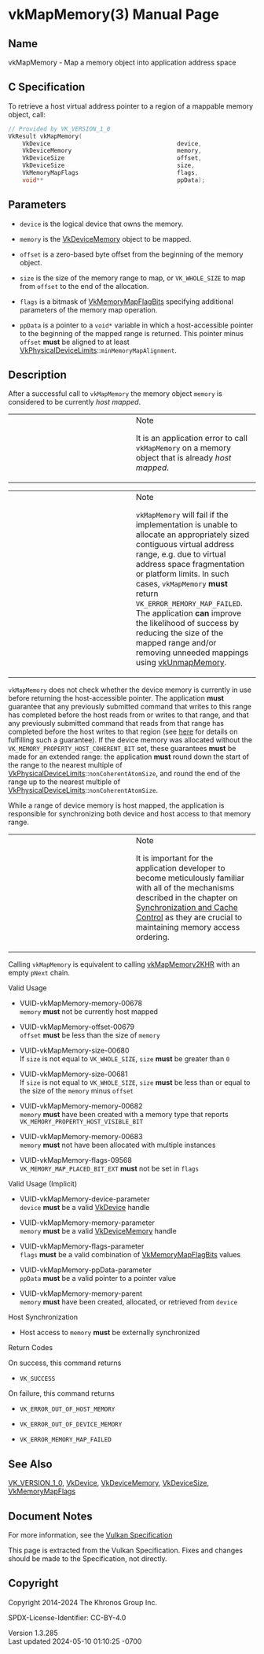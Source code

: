 # vkMapMemory(3) Manual Page

## Name

vkMapMemory - Map a memory object into application address space



## <a href="#_c_specification" class="anchor"></a>C Specification

To retrieve a host virtual address pointer to a region of a mappable
memory object, call:

``` c
// Provided by VK_VERSION_1_0
VkResult vkMapMemory(
    VkDevice                                    device,
    VkDeviceMemory                              memory,
    VkDeviceSize                                offset,
    VkDeviceSize                                size,
    VkMemoryMapFlags                            flags,
    void**                                      ppData);
```

## <a href="#_parameters" class="anchor"></a>Parameters

- `device` is the logical device that owns the memory.

- `memory` is the [VkDeviceMemory](https://registry.khronos.org/vulkan/specs/1.3-extensions/man/html/VkDeviceMemory.html) object to be
  mapped.

- `offset` is a zero-based byte offset from the beginning of the memory
  object.

- `size` is the size of the memory range to map, or `VK_WHOLE_SIZE` to
  map from `offset` to the end of the allocation.

- `flags` is a bitmask of
  [VkMemoryMapFlagBits](https://registry.khronos.org/vulkan/specs/1.3-extensions/man/html/VkMemoryMapFlagBits.html) specifying additional
  parameters of the memory map operation.

- `ppData` is a pointer to a `void*` variable in which a host-accessible
  pointer to the beginning of the mapped range is returned. This pointer
  minus `offset` **must** be aligned to at least
  [VkPhysicalDeviceLimits](https://registry.khronos.org/vulkan/specs/1.3-extensions/man/html/VkPhysicalDeviceLimits.html)::`minMemoryMapAlignment`.

## <a href="#_description" class="anchor"></a>Description

After a successful call to `vkMapMemory` the memory object `memory` is
considered to be currently *host mapped*.

<table>
<colgroup>
<col style="width: 50%" />
<col style="width: 50%" />
</colgroup>
<tbody>
<tr class="odd">
<td class="icon"><em></em></td>
<td class="content">Note
<p>It is an application error to call <code>vkMapMemory</code> on a
memory object that is already <em>host mapped</em>.</p></td>
</tr>
</tbody>
</table>

<table>
<colgroup>
<col style="width: 50%" />
<col style="width: 50%" />
</colgroup>
<tbody>
<tr class="odd">
<td class="icon"><em></em></td>
<td class="content">Note
<p><code>vkMapMemory</code> will fail if the implementation is unable to
allocate an appropriately sized contiguous virtual address range, e.g.
due to virtual address space fragmentation or platform limits. In such
cases, <code>vkMapMemory</code> <strong>must</strong> return
<code>VK_ERROR_MEMORY_MAP_FAILED</code>. The application
<strong>can</strong> improve the likelihood of success by reducing the
size of the mapped range and/or removing unneeded mappings using <a
href="vkUnmapMemory.html">vkUnmapMemory</a>.</p></td>
</tr>
</tbody>
</table>

`vkMapMemory` does not check whether the device memory is currently in
use before returning the host-accessible pointer. The application
**must** guarantee that any previously submitted command that writes to
this range has completed before the host reads from or writes to that
range, and that any previously submitted command that reads from that
range has completed before the host writes to that region (see <a
href="https://registry.khronos.org/vulkan/specs/1.3-extensions/html/vkspec.html#synchronization-submission-host-writes"
target="_blank" rel="noopener">here</a> for details on fulfilling such a
guarantee). If the device memory was allocated without the
`VK_MEMORY_PROPERTY_HOST_COHERENT_BIT` set, these guarantees **must** be
made for an extended range: the application **must** round down the
start of the range to the nearest multiple of
[VkPhysicalDeviceLimits](https://registry.khronos.org/vulkan/specs/1.3-extensions/man/html/VkPhysicalDeviceLimits.html)::`nonCoherentAtomSize`,
and round the end of the range up to the nearest multiple of
[VkPhysicalDeviceLimits](https://registry.khronos.org/vulkan/specs/1.3-extensions/man/html/VkPhysicalDeviceLimits.html)::`nonCoherentAtomSize`.

While a range of device memory is host mapped, the application is
responsible for synchronizing both device and host access to that memory
range.

<table>
<colgroup>
<col style="width: 50%" />
<col style="width: 50%" />
</colgroup>
<tbody>
<tr class="odd">
<td class="icon"><em></em></td>
<td class="content">Note
<p>It is important for the application developer to become meticulously
familiar with all of the mechanisms described in the chapter on <a
href="https://registry.khronos.org/vulkan/specs/1.3-extensions/html/vkspec.html#synchronization"
target="_blank" rel="noopener">Synchronization and Cache Control</a> as
they are crucial to maintaining memory access ordering.</p></td>
</tr>
</tbody>
</table>

Calling `vkMapMemory` is equivalent to calling
[vkMapMemory2KHR](https://registry.khronos.org/vulkan/specs/1.3-extensions/man/html/vkMapMemory2KHR.html) with an empty `pNext` chain.

Valid Usage

- <a href="#VUID-vkMapMemory-memory-00678"
  id="VUID-vkMapMemory-memory-00678"></a>
  VUID-vkMapMemory-memory-00678  
  `memory` **must** not be currently host mapped

- <a href="#VUID-vkMapMemory-offset-00679"
  id="VUID-vkMapMemory-offset-00679"></a>
  VUID-vkMapMemory-offset-00679  
  `offset` **must** be less than the size of `memory`

- <a href="#VUID-vkMapMemory-size-00680"
  id="VUID-vkMapMemory-size-00680"></a> VUID-vkMapMemory-size-00680  
  If `size` is not equal to `VK_WHOLE_SIZE`, `size` **must** be greater
  than `0`

- <a href="#VUID-vkMapMemory-size-00681"
  id="VUID-vkMapMemory-size-00681"></a> VUID-vkMapMemory-size-00681  
  If `size` is not equal to `VK_WHOLE_SIZE`, `size` **must** be less
  than or equal to the size of the `memory` minus `offset`

- <a href="#VUID-vkMapMemory-memory-00682"
  id="VUID-vkMapMemory-memory-00682"></a>
  VUID-vkMapMemory-memory-00682  
  `memory` **must** have been created with a memory type that reports
  `VK_MEMORY_PROPERTY_HOST_VISIBLE_BIT`

- <a href="#VUID-vkMapMemory-memory-00683"
  id="VUID-vkMapMemory-memory-00683"></a>
  VUID-vkMapMemory-memory-00683  
  `memory` **must** not have been allocated with multiple instances

- <a href="#VUID-vkMapMemory-flags-09568"
  id="VUID-vkMapMemory-flags-09568"></a> VUID-vkMapMemory-flags-09568  
  `VK_MEMORY_MAP_PLACED_BIT_EXT` **must** not be set in `flags`

Valid Usage (Implicit)

- <a href="#VUID-vkMapMemory-device-parameter"
  id="VUID-vkMapMemory-device-parameter"></a>
  VUID-vkMapMemory-device-parameter  
  `device` **must** be a valid [VkDevice](https://registry.khronos.org/vulkan/specs/1.3-extensions/man/html/VkDevice.html) handle

- <a href="#VUID-vkMapMemory-memory-parameter"
  id="VUID-vkMapMemory-memory-parameter"></a>
  VUID-vkMapMemory-memory-parameter  
  `memory` **must** be a valid [VkDeviceMemory](https://registry.khronos.org/vulkan/specs/1.3-extensions/man/html/VkDeviceMemory.html)
  handle

- <a href="#VUID-vkMapMemory-flags-parameter"
  id="VUID-vkMapMemory-flags-parameter"></a>
  VUID-vkMapMemory-flags-parameter  
  `flags` **must** be a valid combination of
  [VkMemoryMapFlagBits](https://registry.khronos.org/vulkan/specs/1.3-extensions/man/html/VkMemoryMapFlagBits.html) values

- <a href="#VUID-vkMapMemory-ppData-parameter"
  id="VUID-vkMapMemory-ppData-parameter"></a>
  VUID-vkMapMemory-ppData-parameter  
  `ppData` **must** be a valid pointer to a pointer value

- <a href="#VUID-vkMapMemory-memory-parent"
  id="VUID-vkMapMemory-memory-parent"></a>
  VUID-vkMapMemory-memory-parent  
  `memory` **must** have been created, allocated, or retrieved from
  `device`

Host Synchronization

- Host access to `memory` **must** be externally synchronized

Return Codes

On success, this command returns  
- `VK_SUCCESS`

On failure, this command returns  
- `VK_ERROR_OUT_OF_HOST_MEMORY`

- `VK_ERROR_OUT_OF_DEVICE_MEMORY`

- `VK_ERROR_MEMORY_MAP_FAILED`

## <a href="#_see_also" class="anchor"></a>See Also

[VK_VERSION_1_0](https://registry.khronos.org/vulkan/specs/1.3-extensions/man/html/VK_VERSION_1_0.html), [VkDevice](https://registry.khronos.org/vulkan/specs/1.3-extensions/man/html/VkDevice.html),
[VkDeviceMemory](https://registry.khronos.org/vulkan/specs/1.3-extensions/man/html/VkDeviceMemory.html),
[VkDeviceSize](https://registry.khronos.org/vulkan/specs/1.3-extensions/man/html/VkDeviceSize.html),
[VkMemoryMapFlags](https://registry.khronos.org/vulkan/specs/1.3-extensions/man/html/VkMemoryMapFlags.html)

## <a href="#_document_notes" class="anchor"></a>Document Notes

For more information, see the <a
href="https://registry.khronos.org/vulkan/specs/1.3-extensions/html/vkspec.html#vkMapMemory"
target="_blank" rel="noopener">Vulkan Specification</a>

This page is extracted from the Vulkan Specification. Fixes and changes
should be made to the Specification, not directly.

## <a href="#_copyright" class="anchor"></a>Copyright

Copyright 2014-2024 The Khronos Group Inc.

SPDX-License-Identifier: CC-BY-4.0

Version 1.3.285  
Last updated 2024-05-10 01:10:25 -0700
